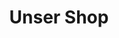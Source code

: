 ---
title: Unser Shop
link: https://stoltoostfresen.de/
description: Nach der Erstellung des Gruppenlogos im Jahre 2015 gab es immer mal wieder Nachfragen zu Artikeln mit Logo Aufdruck. Die ersten Jahre habe ich selber immer mal wieder kleine Mengen von Shirts, Aufklebern oder Ansteckern erstellt. Seit 2020 betreibt mein Sohn nun einen kleinen Shop mit Logo Artikeln für unsere Gruppen. Das besondere daran ist, dass die Produkte direkt nach Bestellung erstellt werden und keiner von uns Lager oder Vorkosten tragen muss. Die Produkte werden dann produziert, wenn bestellt wird.
image: shop.png
position: 5
fa-icon: Link zum Shop <i class="fas fa-shopping-cart"></i>
---
